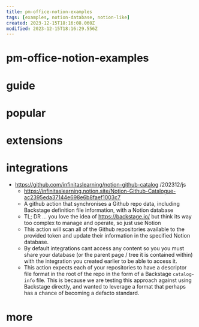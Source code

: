 ```yaml
---
title: pm-office-notion-examples
tags: [examples, notion-database, notion-like]
created: 2023-12-15T18:16:08.060Z
modified: 2023-12-15T18:16:29.556Z
---
```


# pm-office-notion-examples

# guide

# popular

# extensions

# integrations
- https://github.com/infinitaslearning/notion-github-catalog /202312/js
  - https://infinitaslearning.notion.site/Notion-Github-Catalogue-ac2395eda37144e698e6b8faef1003c7
  - A github action that synchronises a Github repo data, including Backstage definition file information, with a Notion database
  - TL; DR ... you love the idea of https://backstage.io/ but think its way too complex to manage and operate, so just use Notion
  - This action will scan all of the Github repositories available to the provided token and update their information in the specified Notion database.
  - By default integrations cant access any content so you you must share your database (or the parent page / tree it is contained within) with the integration you created earlier to be able to access it.
  - This action expects each of your repositories to have a descriptor file format in the root of the repo in the form of a Backstage `catalog-info` file. This is because we are testing this approach against using Backstage directly, and wanted to leverage a format that perhaps has a chance of becoming a defacto standard.
# more
